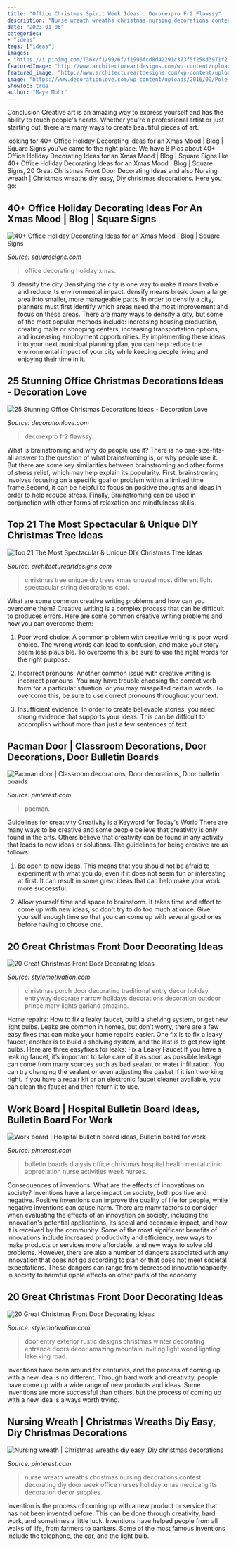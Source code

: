 ```yaml
---
title: "Office Christmas Spirit Week Ideas : Decorexpro Fr2 Flawssy"
description: "Nurse wreath wreaths christmas nursing decorations contest decorating diy door week office nurses holiday xmas medical gifts decoration decor supplies"
date: "2023-01-06"
categories:
- "ideas"
tags: ["ideas"]
images:
- "https://i.pinimg.com/736x/f1/99/6f/f1996fcd8d42291c373f5f258d3971f2.jpg"
featuredImage: "http://www.architectureartdesigns.com/wp-content/uploads/2014/11/438.jpg"
featured_image: "http://www.architectureartdesigns.com/wp-content/uploads/2014/11/438.jpg"
image: "https://www.decorationlove.com/wp-content/uploads/2016/09/Pole-Office-Christmas-Decorating-Contest-2016.jpg"
ShowToc: true
author: "Maye Mohr"
---
```



Conclusion
Creative art is an amazing way to express yourself and has the ability to touch people's hearts. Whether you're a professional artist or just starting out, there are many ways to create beautiful pieces of art.

	

		
looking for 40+ Office Holiday Decorating Ideas for an Xmas Mood | Blog | Square Signs you've came to the right place. We have 8 Pics about 40+ Office Holiday Decorating Ideas for an Xmas Mood | Blog | Square Signs like 40+ Office Holiday Decorating Ideas for an Xmas Mood | Blog | Square Signs, 20 Great Christmas Front Door Decorating Ideas and also Nursing wreath | Christmas wreaths diy easy, Diy christmas decorations. Here you go:
		
    
## 40+ Office Holiday Decorating Ideas For An Xmas Mood | Blog | Square Signs

<img loading=lazy src="https://www.squaresigns.com/images/blogs/office-holiday-decorating-ideas.jpeg" onerror="this.onerror=null;this.src='https://tse1.mm.bing.net/th?id=OIP.cOL7zDaGjCiUegbeFjEmFQHaHa&amp;pid=15.1';" alt="40+ Office Holiday Decorating Ideas for an Xmas Mood | Blog | Square Signs">

_Source: squaresigns.com_

>office decorating holiday xmas. 

	

3) densify the city
Densifying the city is one way to make it more livable and reduce its environmental impact. densify means break down a large area into smaller, more manageable parts. In order to densify a city, planners must first identify which areas need the most improvement and focus on these areas. There are many ways to densify a city, but some of the most popular methods include: increasing housing production, creating malls or shopping centers, increasing transportation options, and increasing employment opportunities. By implementing these ideas into your next municipal planning plan, you can help reduce the environmental impact of your city while keeping people living and enjoying their time in it.

    
## 25 Stunning Office Christmas Decorations Ideas - Decoration Love

<img loading=lazy src="https://www.decorationlove.com/wp-content/uploads/2016/09/Pole-Office-Christmas-Decorating-Contest-2016.jpg" onerror="this.onerror=null;this.src='https://tse3.mm.bing.net/th?id=OIP.krTSvoF9lqHK5MZyRseinAHaKY&amp;pid=15.1';" alt="25 Stunning Office Christmas Decorations Ideas - Decoration Love">

_Source: decorationlove.com_

>decorexpro fr2 flawssy. 

	

What is brainstroming and why do people use it?
There is no one-size-fits-all answer to the question of what brainstroming is, or why people use it. But there are some key similarities between brainstroming and other forms of stress relief, which may help explain its popularity. First, brainstroming involves focusing on a specific goal or problem within a limited time frame.Second, it can be helpful to focus on positive thoughts and ideas in order to help reduce stress. Finally, Brainstroming can be used in conjunction with other forms of relaxation and mindfulness skills.

    
## Top 21 The Most Spectacular &amp; Unique DIY Christmas Tree Ideas

<img loading=lazy src="http://www.architectureartdesigns.com/wp-content/uploads/2014/11/438.jpg" onerror="this.onerror=null;this.src='https://tse2.mm.bing.net/th?id=OIP.nIVTmeD9p8EUXAGQCbDE5QHaKv&amp;pid=15.1';" alt="Top 21 The Most Spectacular &amp; Unique DIY Christmas Tree Ideas">

_Source: architectureartdesigns.com_

>christmas tree unique diy trees xmas unusual most different light spectacular string decorations cool. 

	

What are some common creative writing problems and how can you overcome them?
Creative writing is a complex process that can be difficult to produces errors. Here are some common creative writing problems and how you can overcome them:
1. Poor word choice: A common problem with creative writing is poor word choice. The wrong words can lead to confusion, and make your story seem less plausible. To overcome this, be sure to use the right words for the right purpose.

2. Incorrect pronouns: Another common issue with creative writing is incorrect pronouns. You may have trouble choosing the correct verb form for a particular situation, or you may misspelled certain words. To overcome this, be sure to use correct pronouns throughout your text.

3. Insufficient evidence: In order to create believable stories, you need strong evidence that supports your ideas. This can be difficult to accomplish without more than just a few sentences of text.

    
## Pacman Door | Classroom Decorations, Door Decorations, Door Bulletin Boards

<img loading=lazy src="https://i.pinimg.com/736x/e3/97/65/e397652a49120cc0a67f44da1280770c--bulletin-boards-classroom-ideas.jpg" onerror="this.onerror=null;this.src='https://tse3.mm.bing.net/th?id=OIP.q_NjPFvAwNGOXgTeeb2pLAHaJ3&amp;pid=15.1';" alt="Pacman door | Classroom decorations, Door decorations, Door bulletin boards">

_Source: pinterest.com_

>pacman. 

	

Guidelines for creativity
Creativity is a Keyword for Today's World
There are many ways to be creative and some people believe that creativity is only found in the arts. Others believe that creativity can be found in any activity that leads to new ideas or solutions. The guidelines for being creative are as follows:

1. Be open to new ideas. This means that you should not be afraid to experiment with what you do, even if it does not seem fun or interesting at first. It can result in some great ideas that can help make your work more successful.

2. Allow yourself time and space to brainstorm. It takes time and effort to come up with new ideas, so don't try to do too much at once. Give yourself enough time so that you can come up with several good ones before having to choose one.


    
## 20 Great Christmas Front Door Decorating Ideas

<img loading=lazy src="https://www.stylemotivation.com/wp-content/uploads/2013/11/22-Great-Christmas-Front-Door-Decorating-Ideas-17.jpg" onerror="this.onerror=null;this.src='https://tse2.mm.bing.net/th?id=OIP.SQLQw40LMJ5WGlnO_oDhZAAAAA&amp;pid=15.1';" alt="20 Great Christmas Front Door Decorating Ideas">

_Source: stylemotivation.com_

>christmas porch door decorating traditional entry decor holiday entryway decorate narrow holidays decorations decoration outdoor prince mary lights garland amazing. 

	

Home repairs: How to fix a leaky faucet, build a shelving system, or get new light bulbs.
Leaks are common in homes, but don’t worry, there are a few easy fixes that can make your home repairs easier. One fix is to fix a leaky faucet, another is to build a shelving system, and the last is to get new light bulbs. Here are three easyfixes for leaks: 
Fix a Leaky Faucet
If you have a leaking faucet, it’s important to take care of it as soon as possible.leakage can come from many sources such as bad sealant or water infiltration. You can try changing the sealant or even adjusting the gasket if it isn’t working right. If you have a repair kit or an electronic faucet cleaner available, you can clean the faucet and then return it to use.

    
## Work Board | Hospital Bulletin Board Ideas, Bulletin Board For Work

<img loading=lazy src="https://i.pinimg.com/736x/f1/99/6f/f1996fcd8d42291c373f5f258d3971f2.jpg" onerror="this.onerror=null;this.src='https://tse2.mm.bing.net/th?id=OIP.BhEcNMOThY2fChSPFxJEAgHaJ3&amp;pid=15.1';" alt="Work board | Hospital bulletin board ideas, Bulletin board for work">

_Source: pinterest.com_

>bulletin boards dialysis office christmas hospital health mental clinic appreciation nurse activities week nurses. 

	

Consequences of inventions: What are the effects of innovations on society?
Inventions have a large impact on society, both positive and negative. Positive inventions can improve the quality of life for people, while negative inventions can cause harm. There are many factors to consider when evaluating the effects of an innovation on society, including the innovation's potential applications, its social and economic impact, and how it is received by the community. Some of the most significant benefits of innovations include increased productivity and efficiency, new ways to make products or services more affordable, and new ways to solve old problems. However, there are also a number of dangers associated with any innovation that does not go according to plan or that does not meet societal expectations. These dangers can range from decreased innovationcapacity in society to harmful ripple effects on other parts of the economy.

    
## 20 Great Christmas Front Door Decorating Ideas

<img loading=lazy src="https://www.stylemotivation.com/wp-content/uploads/2013/11/22-Great-Christmas-Front-Door-Decorating-Ideas-13.jpg" onerror="this.onerror=null;this.src='https://tse2.mm.bing.net/th?id=OIP.1GiJpf2rOgEYPwPTaZAE_AAAAA&amp;pid=15.1';" alt="20 Great Christmas Front Door Decorating Ideas">

_Source: stylemotivation.com_

>door entry exterior rustic designs christmas winter decorating entrance doors decor amazing mountain inviting light wood lighting lake king road. 

	

Inventions have been around for centuries, and the process of coming up with a new idea is no different. Through hard work and creativity, people have come up with a wide range of new products and ideas. Some inventions are more successful than others, but the process of coming up with a new idea is always worth trying.

    
## Nursing Wreath | Christmas Wreaths Diy Easy, Diy Christmas Decorations

<img loading=lazy src="https://i.pinimg.com/736x/e0/aa/da/e0aadab6f8f89b386818d9a7805d2a28--nurses-week--nurse-wreath.jpg" onerror="this.onerror=null;this.src='https://tse2.mm.bing.net/th?id=OIP.jxz9mA83Z9t-FOxYJdu2vAHaJ6&amp;pid=15.1';" alt="Nursing wreath | Christmas wreaths diy easy, Diy christmas decorations">

_Source: pinterest.com_

>nurse wreath wreaths christmas nursing decorations contest decorating diy door week office nurses holiday xmas medical gifts decoration decor supplies. 

	

Invention is the process of coming up with a new product or service that has not been invented before. This can be done through creativity, hard work, and sometimes a little luck. Inventions have helped people from all walks of life, from farmers to bankers. Some of the most famous inventions include the telephone, the car, and the light bulb.

